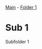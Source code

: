 [Main](https://github.com/niksirotkin98yndx/test) - [Folder 1](https://github.com/niksirotkin98yndx/test/tree/main/folder1)

# Sub 1

Subfolder 1
